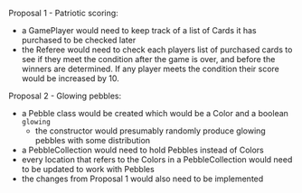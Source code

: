 Proposal 1 - Patriotic scoring:

 - a GamePlayer would need to keep track of a list of Cards it has purchased to be checked later
 - the Referee would need to check each players list of purchased cards to see if they meet the condition after the game
is over, and before the winners are determined. If any player meets the condition their score would be increased by 10.

Proposal 2 - Glowing pebbles:
 - a Pebble class would be created which would be a Color and a boolean `glowing`
   - the constructor would presumably randomly produce glowing pebbles with some distribution
 - a PebbleCollection would need to hold Pebbles instead of Colors
 - every location that refers to the Colors in a PebbleCollection would need to be updated to work with Pebbles
 - the changes from Proposal 1 would also need to be implemented